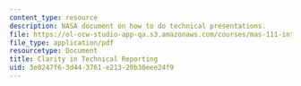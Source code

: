```yaml
---
content_type: resource
description: NASA document on how to do technical presentations.
file: https://ol-ocw-studio-app-qa.s3.amazonaws.com/courses/mas-111-introduction-to-doing-research-in-media-arts-and-sciences-spring-2011/3e0247f63d443761e21320b30eee24f9_MITMAS_111S11_read_ses5.pdf
file_type: application/pdf
resourcetype: Document
title: Clarity in Technical Reporting
uid: 3e0247f6-3d44-3761-e213-20b30eee24f9
---
```

